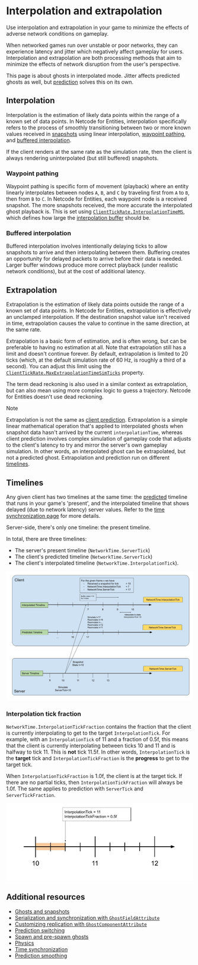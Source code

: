 # Interpolation and extrapolation

Use interpolation and extrapolation in your game to minimize the effects of adverse network conditions on gameplay.

When networked games run over unstable or poor networks, they can experience latency and jitter which negatively affect gameplay for users. Interpolation and extrapolation are both processing methods that aim to minimize the effects of network disruption from the user's perspective.

This page is about ghosts in interpolated mode. Jitter affects predicted ghosts as well, but [prediction](intro-to-prediction.md) solves this on its own.

## Interpolation

Interpolation is the estimation of likely data points within the range of a known set of data points. In Netcode for Entities, interpolation specifically refers to the process of smoothly transitioning between two or more known values received in [snapshots](ghost-snapshots.md#snapshots) using linear interpolation, [waypoint pathing](#waypoint-pathing), and [buffered interpolation](#buffered-interpolation).

If the client renders at the same rate as the simulation rate, then the client is always rendering uninterpolated (but still buffered) snapshots.

### Waypoint pathing

Waypoint pathing is specific form of movement (playback) where an entity linearly interpolates between nodes `A`, `B`, and `C` by traveling first from `A` to `B`, then from `B` to `C`. In Netcode for Entities, each waypoint node is a received snapshot. The more snapshots received, the more accurate the interpolated ghost playback is. This is set using [`ClientTickRate.InterpolationTimeMS`](https://docs.unity3d.com/Packages/com.unity.netcode@latest?subfolder=/api/Unity.NetCode.ClientTickRate.html#Unity_NetCode_ClientTickRate_InterpolationTimeMS), which defines how large the [interpolation buffer](#buffered-interpolation) should be.

### Buffered interpolation

Buffered interpolation involves intentionally delaying ticks to allow snapshots to arrive and then interpolating between them. Buffering creates an opportunity for delayed packets to arrive before their data is needed. Larger buffer windows produce more correct playback (under realistic network conditions), but at the cost of additional latency.

## Extrapolation

Extrapolation is the estimation of likely data points outside the range of a known set of data points. In Netcode for Entities, extrapolation is effectively an unclamped interpolation. If the destination snapshot value isn't received in time, extrapolation causes the value to continue in the same direction, at the same rate.

Extrapolation is a basic form of estimation, and is often wrong, but can be preferable to having no estimation at all. Note that extrapolation still has a limit and doesn't continue forever. By default, extrapolation is limited to 20 ticks (which, at the default simulation rate of 60 Hz, is roughly a third of a second). You can adjust this limit using the [`ClientTickRate.MaxExtrapolationTimeSimTicks`](https://docs.unity3d.com/Packages/com.unity.netcode@latest?subfolder=/api/Unity.NetCode.ClientTickRate.html#Unity_NetCode_ClientTickRate_MaxExtrapolationTimeSimTicks) property.

The term dead reckoning is also used in a similar context as extrapolation, but can also mean using more complex logic to guess a trajectory. Netcode for Entities doesn't use dead reckoning.

>[!NOTE]
>Extrapolation is not the same as [client prediction](intro-to-prediction.md). Extrapolation is a simple linear mathematical operation that's applied to interpolated ghosts when snapshot data hasn't arrived by the current `interpolationTime`, whereas client prediction involves complex simulation of gameplay code that adjusts to the client's latency to try and mirror the server's own gameplay simulation. In other words, an interpolated ghost can be extrapolated, but not a predicted ghost. Extrapolation and prediction run on different [timelines](#timelines).

## Timelines

Any given client has two timelines at the same time: the [predicted](intro-to-prediction.md) timeline that runs in your game's 'present', and the interpolated timeline that shows delayed (due to network latency) server values. Refer to the [time synchronization page](time-synchronization.md) for more details.

Server-side, there's only one timeline: the present timeline.

In total, there are three timelines:

- The server's present timeline (`NetworkTime.ServerTick`)
- The client's predicted timeline (`NetworkTime.ServerTick`)
- The client's interpolated timeline (`NetworkTime.InterpolationTick`).

![Timelines.jpg](images/PredictionSteps/Timelines.jpg)

### Interpolation tick fraction

`NetworkTime.InterpolationTickFraction` contains the fraction that the client is currently interpolating to get to the target `InterpolationTick`. For example, with an `InterpolationTick` of 11 and a fraction of 0.5f, this means that the client is currently interpolating between ticks 10 and 11 and is halfway to tick 11. This is **not** tick 11.5f. In other words, `InterpolationTick` is the **target** tick and `InterpolationTickFraction` is the **progress** to get to the target tick.

When `InterpolationTickFraction` is 1.0f, the client is at the target tick. If there are no partial ticks, then `InterpolationTickFraction` will always be 1.0f. The same applies to prediction with `ServerTick` and `ServerTickFraction`.

![TickFraction.jpg](images/TickFraction.jpg)

## Additional resources

* [Ghosts and snapshots](ghost-snapshots.md)
* [Serialization and synchronization with `GhostFieldAttribute`](ghostfield-synchronize.md)
* [Customizing replication with `GhostComponentAttribute`](ghostcomponentattribute.md)
* [Prediction switching](prediction-switching.md)
* [Spawn and pre-spawn ghosts](ghost-spawning.md)
* [Physics](physics.md#interpolated-ghosts)
* [Time synchronization](time-synchronization.md)
* [Prediction smoothing](prediction-smoothing.md)
